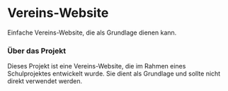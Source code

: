 # Vereins-Website
Einfache Vereins-Website, die als Grundlage dienen kann.
### Über das  Projekt
Dieses Projekt ist eine Vereins-Website, die im Rahmen eines Schulprojektes entwickelt wurde. Sie dient als Grundlage und sollte nicht direkt verwendet werden.
